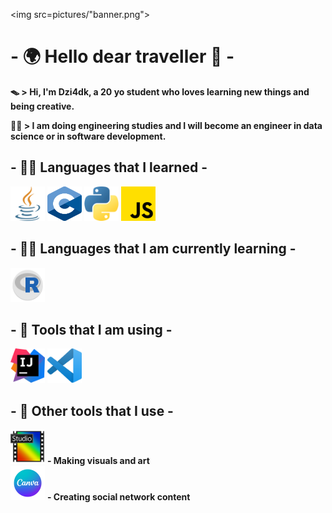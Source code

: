<img src=pictures/"banner.png">   

# - 🌍 Hello dear traveller 🌌 -

**🪤 > Hi, I'm Dzi4dk, a 20 yo student who loves learning new things and being creative.**

**👨‍🎓 > I am doing engineering studies and I will become an engineer in data science or in software development.**

## - 👨‍🍳 Languages that I learned - 

<img src="pictures/java.png" width="55" height="55">   
<img src="pictures/C_Logo.png" width="55" height="55">   
<img src="pictures/python.png" width="55" height="55">   
<img src="pictures/js.png" width="55" height="55">   

## - 🕵️‍♂️ Languages that I am currently learning -

<img src="pictures/rlogo.png" width="55" height="55"> 

## - 🔧 Tools that I am using -

<img src="pictures/intelliji_logo.png" width="55" height="55">   
<img src="pictures/vscode_logo.png" width="55" height="55"> 

## - 🎨 Other tools that I use -

<img src="pictures/pf_logo.png" width="55" height="55">     **- Making visuals and art**   
<img src="pictures/canva.png" width="55" height="55">     **- Creating social network content**


